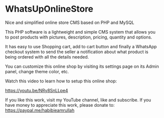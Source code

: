 # WhatsUpOnlineStore
 Nice and simplified online store CMS based on PHP and MySQL
 
This PHP software is a lightweight and simple CMS system that allows you to post products with pictures, description, pricing, quantity and options.

It has easy to use Shopping cart, add to cart button and finally a WhatsApp checkout system to send the seller a notification about what product is being ordered with all the details needed.

You can customize this online shop by visiting its settings page on its Admin panel, change theme color, etc.

Watch this video to learn how to setup this online shop:

https://youtu.be/NRy8SnLLpe4

If you like this work, visit my YouTube channel, like and subscribe. If you have money to appreciate this work, please donate to: https://paypal.me/habibieamrullah
